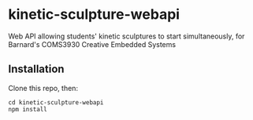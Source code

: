 # kinetic-sculpture-webapi
Web API allowing students' kinetic sculptures to start simultaneously, for Barnard's COMS3930 Creative Embedded Systems

## Installation
Clone this repo, then:

```
cd kinetic-sculpture-webapi
npm install
```

